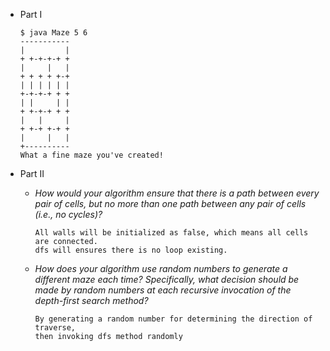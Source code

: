 - Part I
  ```shell
  $ java Maze 5 6
  -----------
  |         |
  + +-+-+-+ +
  |     |   |
  + + + + +-+
  | | | | | |
  +-+-+-+ + +
  | |     | |
  + +-+-+ + +
  |   |     |
  + +-+ +-+ +
  |     |   |
  +----------
  What a fine maze you've created!
  ```

- Part II
  * _How would your algorithm ensure that there is a path between every pair of
     cells, but no more than one path between any pair of cells (i.e., no
     cycles)?_
     ```
     All walls will be initialized as false, which means all cells are connected.
     dfs will ensures there is no loop existing.
     ```
  * _How does your algorithm use random numbers to generate a different maze
     each time?  Specifically, what decision should be made by random numbers
     at each recursive invocation of the depth-first search method?_
     ```
     By generating a random number for determining the direction of traverse,
     then invoking dfs method randomly
     ```
